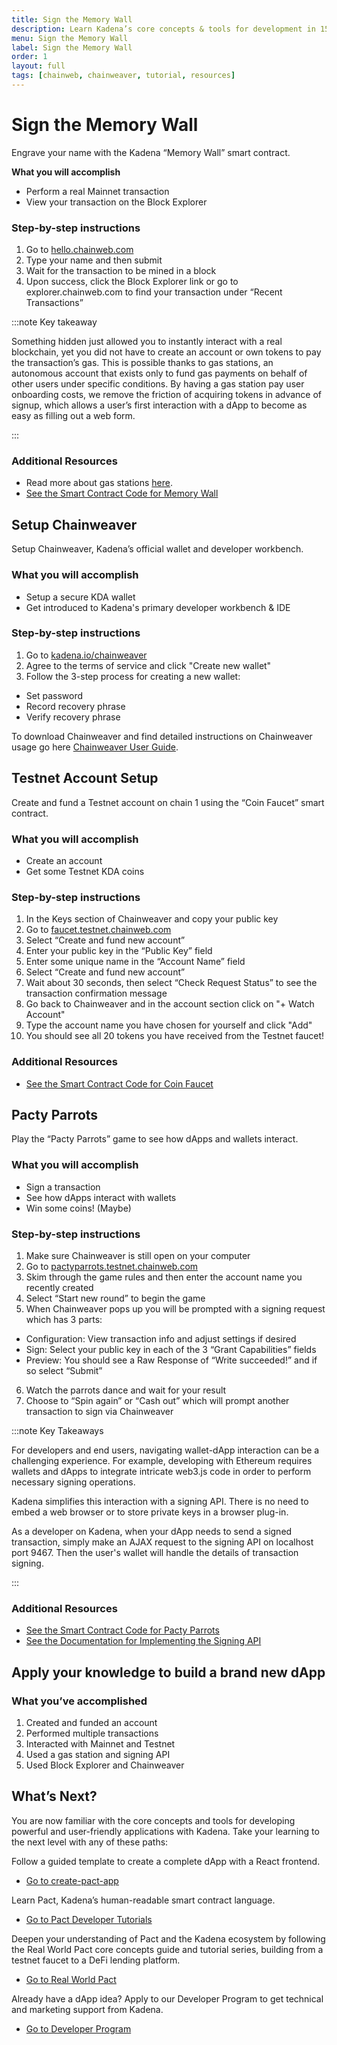 ```yaml
---
title: Sign the Memory Wall
description: Learn Kadena’s core concepts & tools for development in 15 minutes
menu: Sign the Memory Wall
label: Sign the Memory Wall
order: 1
layout: full
tags: [chainweb, chainweaver, tutorial, resources]
---
```


# Sign the Memory Wall

Engrave your name with the Kadena “Memory Wall” smart contract.

**What you will accomplish**

- Perform a real Mainnet transaction
- View your transaction on the Block Explorer

### Step-by-step instructions

1. Go to [hello.chainweb.com](https://hello.chainweb.com)
2. Type your name and then submit
3. Wait for the transaction to be mined in a block
4. Upon success, click the Block Explorer link or go to explorer.chainweb.com to
   find your transaction under “Recent Transactions”

:::note Key takeaway

Something hidden just allowed you to instantly interact with a real blockchain,
yet you did not have to create an account or own tokens to pay the transaction’s
gas. This is possible thanks to gas stations, an autonomous account that exists
only to fund gas payments on behalf of other users under specific conditions. By
having a gas station pay user onboarding costs, we remove the friction of
acquiring tokens in advance of signup, which allows a user’s first interaction
with a dApp to become as easy as filling out a web form.

:::

### Additional Resources

- Read more about gas stations
  [here](/blogchain/2020/the-first-crypto-gas-station-is-now-on-kadenas-blockchain-2020-08-06).
- [See the Smart Contract Code for Memory Wall](https://github.com/kadena-io/developer-scripts/tree/master/pact/dapp-contracts/memory-wall)

## Setup Chainweaver

Setup Chainweaver, Kadena’s official wallet and developer workbench.

### What you will accomplish

- Setup a secure KDA wallet
- Get introduced to Kadena's primary developer workbench & IDE

### Step-by-step instructions

1. Go to [kadena.io/chainweaver](https://kadena.io/chainweaver-tos/)
2. Agree to the terms of service and click "Create new wallet"
3. Follow the 3-step process for creating a new wallet:

- Set password
- Record recovery phrase
- Verify recovery phrase

To download Chainweaver and find detailed instructions on Chainweaver usage go
here [Chainweaver User Guide](/kadena/wallets/chainweaver).

## Testnet Account Setup

Create and fund a Testnet account on chain 1 using the “Coin Faucet” smart
contract.

### What you will accomplish

- Create an account
- Get some Testnet KDA coins

### Step-by-step instructions

1. In the Keys section of Chainweaver and copy your public key
2. Go to [faucet.testnet.chainweb.com](https://faucet.testnet.chainweb.com/)
3. Select “Create and fund new account”
4. Enter your public key in the “Public Key” field
5. Enter some unique name in the “Account Name” field
6. Select “Create and fund new account”
7. Wait about 30 seconds, then select “Check Request Status” to see the
   transaction confirmation message
8. Go back to Chainweaver and in the account section click on "+ Watch Account"
9. Type the account name you have chosen for yourself and click "Add"
10. You should see all 20 tokens you have received from the Testnet faucet!

### Additional Resources

- [See the Smart Contract Code for Coin Faucet](https://github.com/kadena-io/developer-scripts/tree/master/pact/dapp-contracts/faucet)

## Pacty Parrots

Play the “Pacty Parrots” game to see how dApps and wallets interact.

### What you will accomplish

- Sign a transaction
- See how dApps interact with wallets
- Win some coins! (Maybe)

### Step-by-step instructions

1. Make sure Chainweaver is still open on your computer
2. Go to
   [pactyparrots.testnet.chainweb.com](http://pactyparrots.testnet.chainweb.com/)
3. Skim through the game rules and then enter the account name you recently
   created
4. Select “Start new round” to begin the game
5. When Chainweaver pops up you will be prompted with a signing request which
   has 3 parts:

- Configuration: View transaction info and adjust settings if desired
- Sign: Select your public key in each of the 3 “Grant Capabilities” fields
- Preview: You should see a Raw Response of “Write succeeded!” and if so select
  “Submit”

6. Watch the parrots dance and wait for your result
7. Choose to “Spin again” or “Cash out” which will prompt another transaction to
   sign via Chainweaver

:::note Key Takeaways

For developers and end users, navigating wallet-dApp interaction can be a
challenging experience. For example, developing with Ethereum requires wallets
and dApps to integrate intricate web3.js code in order to perform necessary
signing operations.

Kadena simplifies this interaction with a signing API. There is no need to embed
a web browser or to store private keys in a browser plug-in.

As a developer on Kadena, when your dApp needs to send a signed transaction,
simply make an AJAX request to the signing API on localhost port 9467. Then the
user's wallet will handle the details of transaction signing.

:::

### Additional Resources

- [See the Smart Contract Code for Pacty Parrots](https://github.com/kadena-io/developer-scripts/tree/master/pact/dapp-contracts/pacty-parrot)
- [See the Documentation for Implementing the Signing API](https://kadena-io.github.io/signing-api/)

## Apply your knowledge to build a brand new dApp

### What you’ve accomplished

1. Created and funded an account
2. Performed multiple transactions
3. Interacted with Mainnet and Testnet
4. Used a gas station and signing API
5. Used Block Explorer and Chainweaver

## What’s Next?

You are now familiar with the core concepts and tools for developing powerful
and user-friendly applications with Kadena. Take your learning to the next level
with any of these paths:

Follow a guided template to create a complete dApp with a React frontend.

- [Go to create-pact-app](https://github.com/kadena-io/create-pact-app)

Learn Pact, Kadena’s human-readable smart contract language.

- [Go to Pact Developer Tutorials](/pact)

Deepen your understanding of Pact and the Kadena ecosystem by following the Real
World Pact core concepts guide and tutorial series, building from a testnet
faucet to a DeFi lending platform.

- [Go to Real World Pact](https://github.com/thomashoneyman/real-world-pact)

Already have a dApp idea? Apply to our Developer Program to get technical and
marketing support from Kadena.

- [Go to Developer Program](/build/support)

